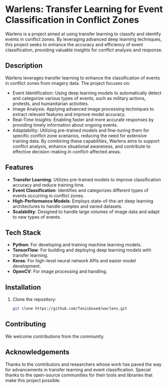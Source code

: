 # Warlens: Transfer Learning for Event Classification in Conflict Zones

Warlens is a project aimed at using transfer learning to classify and identify events in conflict zones. By leveraging advanced deep learning techniques, this project seeks to enhance the accuracy and efficiency of event classification, providing valuable insights for conflict analysis and response.

## Description 
Warlens leverages transfer learning to enhance the classification of events in conflict zones from imagery data. The project focuses on:
- Event Identification: Using deep learning models to automatically detect and categorize various types of events, such as military actions, protests, and humanitarian activities.
- Image Analysis: Applying advanced image processing techniques to extract relevant features and improve model accuracy.
- Real-Time Insights: Enabling faster and more accurate responses by providing timely information about ongoing events.
- Adaptability: Utilizing pre-trained models and fine-tuning them for specific conflict zone scenarios, reducing the need for extensive training data.
By combining these capabilities, Warlens aims to support conflict analysis, enhance situational awareness, and contribute to effective decision-making in conflict-affected areas.

## Features
- **Transfer Learning**: Utilizes pre-trained models to improve classification accuracy and reduce training time.
- **Event Classification**: Identifies and categorizes different types of events occurring in conflict zones.
- **High-Performance Models**: Employs state-of-the-art deep learning architectures to handle complex and varied datasets.
- **Scalability**: Designed to handle large volumes of image data and adapt to new types of events.

## Tech Stack

- **Python**: For developing and training machine learning models.
- **TensorFlow**: For building and deploying deep learning models with transfer learning.
- **Keras**: For high-level neural network APIs and easier model development.
- **OpenCV**: For image processing and handling.

## Installation

1. Clone the repository:
   ```bash
   git clone https://github.com/Tanisboxed/warlens.git

## Contributing
We welcome contributions from the community. 

## Acknowledgements
Thanks to the contributors and researchers whose work has paved the way for advancements in transfer learning and event classification.
Special thanks to the open-source communities for their tools and libraries that make this project possible.
